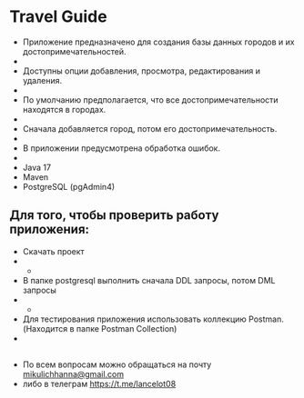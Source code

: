 # Travel Guide
- Приложение предназначено для создания базы данных городов и их достопримечательностей. 
- 
- Доступны опции добавления, просмотра, редактирования и удаления.
- 
- По умолчанию предполагается, что все достопримечательности находятся в городах.
- 
- Сначала добавляется город, потом его достопримечательность.
-
- В приложении предусмотрена обработка ошибок.
-
- Java 17
- Maven
- PostgreSQL (pgAdmin4)
## Для того, чтобы проверить работу приложения:
- Скачать проект
- -
- В папке postgresql выполнить сначала DDL запросы, потом DML запросы
- -
- Для тестирования приложения использовать коллекцию Postman. (Находится в папке Postman Collection)
- 
## 
- По всем вопросам можно обращаться на почту mikulichhanna@gmail.com
- либо в телеграм https://t.me/lancelot08
